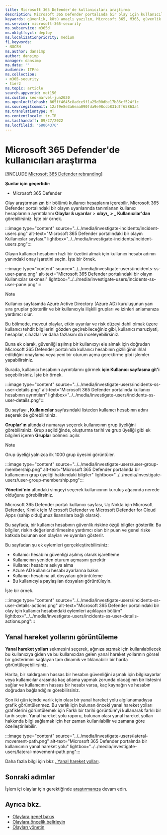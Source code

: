 ```yaml
---
title: Microsoft 365 Defender'de kullanıcıları araştırma
description: Microsoft 365 Defender portalında bir olay için kullanıcıları araştırın.
keywords: güvenlik, kötü amaçlı yazılım, Microsoft 365, M365, güvenlik merkezi, izleme, rapor, kimlikler, veriler, cihazlar, uygulamalar, olay, analiz, yanıt
ms.service: microsoft-365-security
ms.subservice: m365d
ms.mktglfcycl: deploy
ms.localizationpriority: medium
f1.keywords:
- NOCSH
ms.author: dansimp
author: dansimp
manager: dansimp
ms.date: ''
audience: ITPro
ms.collection:
- m365-security
- tier2
ms.topic: article
search.appverid: met150
ms.custom: seo-marvel-jun2020
ms.openlocfilehash: 865ff4645c8adce9f1a25d00dbe17b86cf524f1c
ms.sourcegitcommit: 12af9e8e3a6eaa090fda9e98ccb831dff65863a4
ms.translationtype: MT
ms.contentlocale: tr-TR
ms.lasthandoff: 09/27/2022
ms.locfileid: "68064376"
---
```

# <a name="investigate-users-in-microsoft-365-defender"></a>Microsoft 365 Defender'de kullanıcıları araştırma

[!INCLUDE [Microsoft 365 Defender rebranding](../includes/microsoft-defender.md)]

**Şunlar için geçerlidir:**

- Microsoft 365 Defender

Olay araştırmanızın bir bölümü kullanıcı hesaplarını içerebilir. Microsoft 365 Defender portalındaki bir olayın uyarılarında tanımlanan kullanıcı hesaplarının ayrıntılarını **Olaylar & uyarılar** \> **_olayı_*_ \> _* Kullanıcılar'dan** görebilirsiniz. İşte bir örnek.

:::image type="content" source="../../media/investigate-incidents/incident-users.png" alt-text="Microsoft 365 Defender portalındaki bir olayın Kullanıcılar sayfası." lightbox="../../media/investigate-incidents/incident-users.png":::

Olayın kullanıcı hesabının hızlı bir özetini almak için kullanıcı hesabı adının yanındaki onay işaretini seçin. İşte bir örnek.

:::image type="content" source="../../media/investigate-users/incidents-ss-user-pane.png" alt-text="Microsoft 365 Defender portalındaki bir olayın Kullanıcılar sekmesi" lightbox="../../media/investigate-users/incidents-ss-user-pane.png":::

> [!NOTE]
> Kullanıcı sayfasında Azure Active Directory (Azure AD) kuruluşunun yanı sıra gruplar gösterilir ve bir kullanıcıyla ilişkili grupları ve izinleri anlamanıza yardımcı olur.

Bu bölmede, mevcut olaylar, etkin uyarılar ve risk düzeyi dahil olmak üzere kullanıcı tehdit bilgilerini gözden geçirebileceğiniz gibi, kullanıcı maruziyeti, hesaplar, cihazlar ve daha fazlasını da inceleyebilirsiniz.

Buna ek olarak, güvenliği aşılmış bir kullanıcıyı ele almak için doğrudan Microsoft 365 Defender portalında kullanıcı hesabının gizliliğinin ihlal edildiğini onaylama veya yeni bir oturum açma gerektirme gibi işlemler yapabilirsiniz.

Burada, kullanıcı hesabının ayrıntılarını görmek **için Kullanıcı sayfasına git'i** seçebilirsiniz. İşte bir örnek.

:::image type="content" source="../../media/investigate-users/incidents-ss-user-details.png" alt-text="Microsoft 365 Defender portalında kullanıcı hesabının ayrıntıları" lightbox="../../media/investigate-users/incidents-ss-user-details.png":::

Bu sayfayı **, Kullanıcılar** sayfasındaki listeden kullanıcı hesabının adını seçerek de görebilirsiniz.

**Gruplar'ın** altındaki numarayı seçerek kullanıcının grup üyeliğini görebilirsiniz. Grup seçildiğinde, oluşturma tarihi ve grup üyeliği gibi ek bilgileri içeren **Gruplar** bölmesi açılır.

> [!NOTE]
> Grup üyeliği yalnızca ilk 1000 grup üyesini görüntüler.

:::image type="content" source="../../media/investigate-users/user-group-membership.png" alt-text="Microsoft 365 Defender portalında bir kullanıcının grup üyeliği hakkındaki bilgiler" lightbox="../../media/investigate-users/user-group-membership.png":::

**Yönetici'nin** altındaki simgeyi seçerek kullanıcının kuruluş ağacında nerede olduğunu görebilirsiniz.

Microsoft 365 Defender portalı kullanıcı sayfası, Uç Nokta için Microsoft Defender, Kimlik için Microsoft Defender ve Microsoft Defender for Cloud Apps (sahip olduğunuz lisanslara bağlı olarak).

Bu sayfada, bir kullanıcı hesabının güvenlik riskine özgü bilgiler gösterilir. Bu bilgiler, riskin değerlendirilmesine yardımcı olan bir puan ve genel riske katkıda bulunan son olayları ve uyarıları gösterir.

Bu sayfadan şu ek eylemleri gerçekleştirebilirsiniz:

- Kullanıcı hesabını güvenliği aşılmış olarak işaretleme
- Kullanıcının yeniden oturum açmasını gerektir
- Kullanıcı hesabını askıya alma
- Azure AD kullanıcı hesabı ayarlarına bakın
- Kullanıcı hesabına ait dosyaları görüntüleme
- Bu kullanıcıyla paylaşılan dosyaları görüntüleyin.

İşte bir örnek.

:::image type="content" source="../../media/investigate-users/incidents-ss-user-details-actions.png" alt-text="Microsoft 365 Defender portalındaki bir olay için kullanıcı hesabındaki eylemleri açıklayan bölüm" lightbox="../../media/investigate-users/incidents-ss-user-details-actions.png":::

## <a name="view-lateral-movement-paths"></a>Yanal hareket yollarını görüntüleme

**Yanal hareket yolları** sekmesini seçerek, ağınıza sızmak için kullanılabilecek bu kullanıcıya giden ve bu kullanıcıdan gelen yanal hareket yollarının görsel bir gösterimini sağlayan tam dinamik ve tıklanabilir bir harita görüntüleyebilirsiniz.

Harita, bir saldırganın hassas bir hesabın güvenliğini aşmak için bilgisayarlar veya kullanıcılar arasında kaç atlama yapmak zorunda olacağının bir listesini sağlar ve kullanıcının hassas bir hesabı varsa, kaç kaynağın ve hesabın doğrudan bağlandığını görebilirsiniz.

Son iki gün içinde varlık için olası bir yanal hareket yolu algılanamadıysa grafik görüntülenmez. Bu varlık için bulunan önceki yanal hareket yolları grafiklerini görüntülemek için Farklı bir tarihi görüntüle'yi kullanarak farklı bir tarih seçin. Yanal hareket yolu raporu, bulunan olası yanal hareket yolları hakkında bilgi sağlamak için her zaman kullanılabilir ve zamana göre özelleştirilebilir.

:::image type="content" source="../../media/investigate-users/lateral-movement-path.png" alt-text="Microsoft 365 Defender portalında bir kullanıcının yanal hareket yolu" lightbox="../../media/investigate-users/lateral-movement-path.png":::

Daha fazla bilgi için bkz [. Yanal hareket yolları](/defender-for-identity/use-case-lateral-movement-path).

## <a name="next-steps"></a>Sonraki adımlar

İşlem içi olaylar için gerektiğinde [araştırmanıza](investigate-incidents.md) devam edin.

## <a name="see-also"></a>Ayrıca bkz.

- [Olaylara genel bakış](incidents-overview.md)
- [Olaylara öncelik belirleyin](incident-queue.md)
- [Olayları yönetin](manage-incidents.md)
